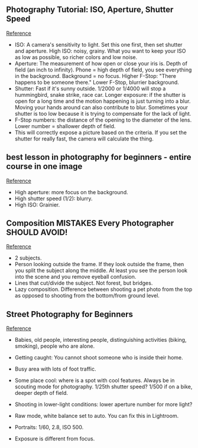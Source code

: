## Photography Tutorial: ISO, Aperture, Shutter Speed
[Reference](https://www.youtube.com/watch?v=6_B8pVoANyY)

- ISO: A camera's sensitivity to light. Set this one first, then set shutter and aperture. High ISO: noisy, grainy. What you want to keep your ISO as low as possible, so richer colors and low noise.
- Aperture: The measurement of how open or close your iris is. Depth of field (an inch to infinity). Phone = high depth of field, you see everything in the background. Background = no focus. Higher F-Stop: "There happens to be someone there." Lower F-Stop, blurrier background.
- Shutter: Fast if it's sunny outside. 1/2000 or 1/4000 will stop a hummingbird, snake strike, race car. Longer exposure: if the shutter is open for a long time and the motion happening is just turning into a blur. Moving your hands around can also contribute to blur. Sometimes your shutter is too low because it is trying to compensate for the lack of light.
- F-Stop numbers: the distance of the opening to the diameter of the lens. Lower number = shallower depth of field.
- This will correctly expose a picture based on the criteria. If you set the shutter for really fast, the camera will calculate the thing.

## best lesson in photography for beginners - entire course in one image
[Reference](https://www.youtube.com/watch?v=pehFC05cohw)

- High aperture: more focus on the background.
- High shutter speed (1/2): blurry.
- High ISO: Grainier.

## Composition MISTAKES Every Photographer SHOULD AVOID!
[Reference](https://www.youtube.com/watch?v=GSuotHb4IZM)

- 2 subjects.
- Person looking outside the frame. If they look outside the frame, then you split the subject along the middle. At least you see the person look into the scene and you remove eyeball confusion.
- Lines that cut/divide the subject. Not forest, but bridges.
- Lazy composition. Difference between shooting a pet photo from the top as opposed to shooting from the bottom/from ground level.

## Street Photography for Beginners
[Reference](https://www.youtube.com/watch?v=NnfNqKlRZkg)

- Babies, old people, interesting people, distinguishing activities (biking, smoking), people who are alone.
- Getting caught: You cannot shoot someone who is inside their home.
- Busy area with lots of foot traffic.
- Some place cool: where is a spot with cool features. Always be in scouting mode for photography. 1/25th shutter speed? 1/500 if on a bike, deeper depth of field.
- Shooting in lower-light conditions: lower aperture number for more light?
- Raw mode, white balance set to auto. You can fix this in Lightroom.

- Portraits: 1/60, 2.8, ISO 500.
- Exposure is different from focus.
